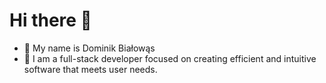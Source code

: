 # Hi there 👋
- 💼 My name is Dominik Białowąs
- 🔧 I am a full-stack developer focused on creating efficient and intuitive software that meets user needs.
<!--
**bialowasdominik/bialowasdominik** is a ✨ _special_ ✨ repository because its `README.md` (this file) appears on your GitHub profile.

Here are some ideas to get you started:

- 🔭 I’m currently working on ...
- 🌱 I’m currently learning ...
- 👯 I’m looking to collaborate on ...
- 🤔 I’m looking for help with ...
- 💬 Ask me about ...
- 📫 How to reach me: ...
- 😄 Pronouns: ...
- ⚡ Fun fact: ...
-->
